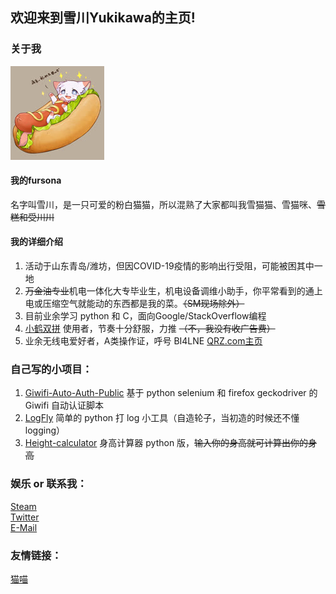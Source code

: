 ## 欢迎来到雪川Yukikawa的主页!

### 关于我

![我的设定](/img/yukikawa_fursona.jpg)  
#### 我的fursona  
名字叫雪川，是一只可爱的粉白猫猫，所以混熟了大家都叫我雪猫猫、雪猫咪、~~雪糕和受川川~~
#### 我的详细介绍  
1. 活动于山东青岛/潍坊，但因COVID-19疫情的影响出行受阻，可能被困其中一地  
2. ~~万金油专业~~机电一体化大专毕业生，机电设备调维小助手，你平常看到的通上电或压缩空气就能动的东西都是我的菜。~~（SM现场除外）~~  
3. 目前业余学习 python 和 C，面向Google/StackOverflow编程  
4. [小鹤双拼](https://help.flypy.com/#/up) 使用者，节奏十分舒服，力推 ~~（不，我没有收广告费）~~  
5. 业余无线电爱好者，A类操作证，呼号 BI4LNE [QRZ.com主页](https://www.qrz.com/db/BI4LNE)
  
### 自己写的小项目：  
1. [Giwifi-Auto-Auth-Public](https://github.com/TinQlo/Giwifi-Auto-Auth-Public) 基于 python selenium 和 firefox geckodriver 的 Giwifi 自动认证脚本  
2. [LogFly](https://github.com/TinQlo/LogFly) 简单的 python 打 log 小工具（自造轮子，当初造的时候还不懂logging）  
3. [Height-calculator](https://github.com/TinQlo/Height-calculator) 身高计算器 python 版，~~输入你的身高就可计算出你的身高~~

### 娱乐 or 联系我：  
[Steam](https://steamcommunity.com/id/furry-yuki)  
[Twitter](https://twitter.com/yukikawaqaq)  
[E-Mail](mailto:orisui@icloud.com)  

### 友情链接：  
[猫喵](https://catme0w.org/)
